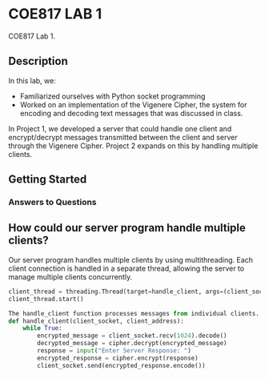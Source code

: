 # COE817 LAB 1

COE817 Lab 1. 
## Description

In this lab, we:
- Familiarized ourselves with Python socket programming
- Worked on an implementation of the Vigenere Cipher, the system for encoding and decoding text messages that was discussed in class.

In Project 1, we developed a server that could handle one client and encrypt/decrypt messages transmitted between the client and server through the Vigenere Cipher. Project 2 expands on this by handling multiple clients. 
## Getting Started

### Answers to Questions 
## How could our server program handle multiple clients? 
Our server program handles multiple clients by using multithreading. Each client connection is handled in a separate thread, allowing the server to manage multiple clients concurrently. 

```python
client_thread = threading.Thread(target=handle_client, args=(client_socket, client_address))
client_thread.start()

The handle_client function processes messages from individual clients. 
def handle_client(client_socket, client_address):
    while True:
        encrypted_message = client_socket.recv(1024).decode()
        decrypted_message = cipher.decrypt(encrypted_message)
        response = input("Enter Server Response: ")
        encrypted_response = cipher.encrypt(response)
        client_socket.send(encrypted_response.encode())
```
